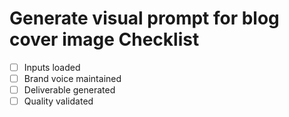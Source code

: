 # Generate visual prompt for blog cover image Checklist

- [ ] Inputs loaded
- [ ] Brand voice maintained
- [ ] Deliverable generated
- [ ] Quality validated

